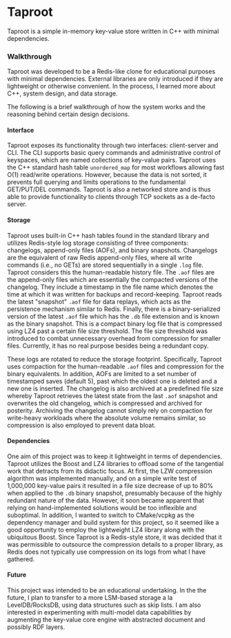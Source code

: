 # Taproot

Taproot is a simple in-memory key-value store written in C++ with minimal dependencies. 

### Walkthrough

Taproot was developed to be a Redis-like clone for educational purposes with minimal dependencies. External libraries are only introduced if they are lightweight or otherwise convenient. In the process, I learned more about C++, system design, and data storage.

The following is a brief walkthrough of how the system works and the reasoning behind certain design decisions.

#### Interface
Taproot exposes its functionality through two interfaces: client-server and CLI. The CLI supports basic query commands and administrative control of keyspaces, which are named collections of key-value pairs. Taproot uses the C++ standard hash table `unordered_map` for most workflows allowing fast O(1) read/write operations. However, because the data is not sorted, it prevents full querying and limits operations to the fundamental GET/PUT/DEL commands. Taproot is also a networked store and is thus able to provide functionality to clients through TCP sockets as a de-facto server.

#### Storage
Taproot uses built-in C++ hash tables found in the standard library and utilizes Redis-style log storage consisting of three components: changelogs, append-only files (AOFs), and binary snapshots. Changelogs are the equivalent of raw Redis append-only files, where all write commands (i.e., no GETs) are stored sequentially in a single `.log` file. Taproot considers this the human-readable history file. The `.aof` files are the append-only files which are essentially the compacted versions of the changelog. They include a timestamp in the file name which denotes the time at which it was written for backups and record-keeping. Taproot reads the latest "snapshot" `.aof` file for data replays, which acts as the persistence mechanism similar to Redis. Finally, there is a binary-serialized version of the latest `.aof` file which has the `.db` file extension and is known as the binary snapshot. This is a compact binary log file that is compressed using LZ4 past a certain file size threshold. The file size threshold was introduced to combat unnecessary overhead from compression for smaller files. Currently, it has no real purpose besides being a redundant copy.

These logs are rotated to reduce the storage footprint. Specifically, Taproot uses compaction for the human-readable `.aof` files and compression for the binary equivalents. In addition, AOFs are limited to a set number of timestamped saves (default 5), past which the oldest one is deleted and a new one is inserted. The changelog is also archived at a predefined file size whereby Taproot retrieves the latest state from the last `.aof` snapshot and overwrites the old changelog, which is compressed and archived for posterity. Archiving the changelog cannot simply rely on compaction for write-heavy workloads where the absolute volume remains similar, so compression is also employed to prevent data bloat.

#### Dependencies
One aim of this project was to keep it lightweight in terms of dependencies. Taproot utilizes the Boost and LZ4 libraries to offload some of the tangential work that detracts from its didactic focus. At first, the LZW compression algorithm was implemented manually, and on a simple write test of 1,000,000 key-value pairs it resulted in a file size decrease of up to 80% when applied to the `.db` binary snapshot, presumably because of the highly redundant nature of the data. However, it soon became apparent that relying on hand-implemented solutions would be too inflexible and suboptimal. In addition, I wanted to switch to CMake/vcpkg as the dependency manager and build system for this project, so it seemed like a good opportunity to employ the lightweight LZ4 library along with the ubiquitous Boost. Since Taproot is a Redis-style store, it was decided that it was permissible to outsource the compression details to a proper library, as Redis does not typically use compression on its logs from what I have gathered.

#### Future
This project was intended to be an educational undertaking. In the the future, I plan to transfer to a more LSM-based storage a la LevelDB/RocksDB, using data structures such as skip lists. I am also interested in experimenting with multi-model data capabilities by augmenting the key-value core engine with abstracted document and possibly RDF layers.